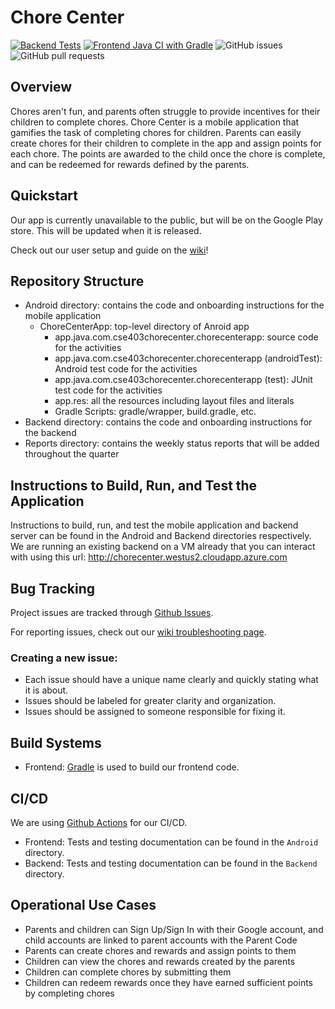 # Chore Center

[![Backend Tests](https://github.com/yaretzj/ChoreCenter/actions/workflows/backend-tests.yml/badge.svg?branch=master)](https://github.com/yaretzj/ChoreCenter/actions/workflows/backend-tests.yml)
[![Frontend Java CI with Gradle](https://github.com/yaretzj/ChoreCenter/actions/workflows/gradle.yml/badge.svg?branch=master)](https://github.com/yaretzj/ChoreCenter/actions/workflows/gradle.yml)
![GitHub issues](https://img.shields.io/github/issues/yaretzj/ChoreCenter)
![GitHub pull requests](https://img.shields.io/github/issues-pr/yaretzj/ChoreCenter)

## Overview

Chores aren't fun, and parents often struggle to provide incentives for their children to complete chores. Chore Center is a mobile application that gamifies the task of completing chores for children. Parents can easily create chores for their children to complete in the app and assign points for each chore. The points are awarded to the child once the chore is complete, and can be redeemed for rewards defined by the parents.

## Quickstart

Our app is currently unavailable to the public, but will be on the Google Play store. This will be updated when it is released.

Check out our user setup and guide on the [wiki](https://github.com/yaretzj/ChoreCenter/wiki)!

## Repository Structure

* Android directory: contains the code and onboarding instructions for the mobile application
    * ChoreCenterApp: top-level directory of Anroid app
        * app.java.com.cse403chorecenter.chorecenterapp: source code for the activities
        * app.java.com.cse403chorecenter.chorecenterapp (androidTest): Android test code for the activities
        * app.java.com.cse403chorecenter.chorecenterapp (test): JUnit test code for the activities
        * app.res: all the resources including layout files and literals
        * Gradle Scripts: gradle/wrapper, build.gradle, etc.
* Backend directory: contains the code and onboarding instructions for the backend
* Reports directory: contains the weekly status reports that will be added throughout the quarter

## Instructions to Build, Run, and Test the Application
Instructions to build, run, and test the mobile application and backend server can be found in the Android and Backend directories respectively.
We are running an existing backend on a VM already that you can interact with using this url: http://chorecenter.westus2.cloudapp.azure.com

## Bug Tracking

Project issues are tracked through [Github Issues](https://guides.github.com/features/issues/).

For reporting issues, check out our [wiki troubleshooting page](https://github.com/yaretzj/ChoreCenter/wiki/Troubleshooting).

### Creating a new issue:
- Each issue should have a unique name clearly and quickly stating what it is about.
- Issues should be labeled for greater clarity and organization.
- Issues should be assigned to someone responsible for fixing it.

## Build Systems

- Frontend: [Gradle](https://gradle.org/) is used to build our frontend code.

## CI/CD

We are using [Github Actions](https://github.com/features/actions) for our CI/CD.

- Frontend: Tests and testing documentation can be found in the `Android` directory.
- Backend: Tests and testing documentation can be found in the `Backend` directory.

## Operational Use Cases
- Parents and children can Sign Up/Sign In with their Google account, and child accounts are linked to parent accounts with the Parent Code
- Parents can create chores and rewards and assign points to them
- Children can view the chores and rewards created by the parents
- Children can complete chores by submitting them
- Children can redeem rewards once they have earned sufficient points by completing chores
